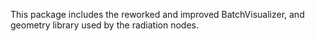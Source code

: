 This package includes the reworked and improved BatchVisualizer, and geometry library used by the radiation nodes.

